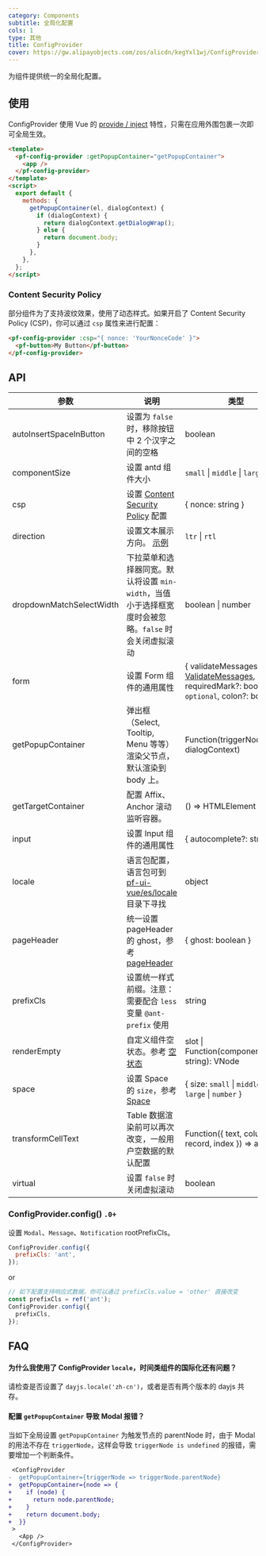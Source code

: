 ```yaml
---
category: Components
subtitle: 全局化配置
cols: 1
type: 其他
title: ConfigProvider
cover: https://gw.alipayobjects.com/zos/alicdn/kegYxl1wj/ConfigProvider.svg
---
```


为组件提供统一的全局化配置。

## 使用

ConfigProvider 使用 Vue 的 [provide / inject](https://vuejs.org/v2/api/#provide-inject) 特性，只需在应用外围包裹一次即可全局生效。

```html
<template>
  <pf-config-provider :getPopupContainer="getPopupContainer">
    <app />
  </pf-config-provider>
</template>
<script>
  export default {
    methods: {
      getPopupContainer(el, dialogContext) {
        if (dialogContext) {
          return dialogContext.getDialogWrap();
        } else {
          return document.body;
        }
      },
    },
  };
</script>
```

### Content Security Policy

部分组件为了支持波纹效果，使用了动态样式。如果开启了 Content Security Policy (CSP)，你可以通过 `csp` 属性来进行配置：

```html
<pf-config-provider :csp="{ nonce: 'YourNonceCode' }">
  <pf-button>My Button</pf-button>
</pf-config-provider>
```

## API

| 参数 | 说明 | 类型 | 默认值 | 版本 |
| --- | --- | --- | --- | --- |
| autoInsertSpaceInButton | 设置为 `false` 时，移除按钮中 2 个汉字之间的空格 | boolean | true |  |
| componentSize | 设置 antd 组件大小 | `small` \| `middle` \| `large` | - |  |
| csp | 设置 [Content Security Policy](https://developer.mozilla.org/en-US/docs/Web/HTTP/CSP) 配置 | { nonce: string } | - |  |
| direction | 设置文本展示方向。 [示例](#components-config-provider-demo-direction) | `ltr` \| `rtl` | `ltr` |  |
| dropdownMatchSelectWidth | 下拉菜单和选择器同宽。默认将设置 `min-width`，当值小于选择框宽度时会被忽略。`false` 时会关闭虚拟滚动 | boolean \| number | - |  |
| form | 设置 Form 组件的通用属性 | { validateMessages?: [ValidateMessages](/components/form/#validateMessages), requiredMark?: boolean \| `optional`, colon?: boolean} | - |  |
| getPopupContainer | 弹出框（Select, Tooltip, Menu 等等）渲染父节点，默认渲染到 body 上。 | Function(triggerNode, dialogContext) | () => document.body |  |
| getTargetContainer | 配置 Affix、Anchor 滚动监听容器。 | () => HTMLElement | () => window |  |
| input | 设置 Input 组件的通用属性 | { autocomplete?: string } | - |  |
| locale | 语言包配置，语言包可到 [pf-ui-vue/es/locale](http://unpkg.com/pf-ui-vue/es/locale/) 目录下寻找 | object | - | 1.5.0 |
| pageHeader | 统一设置 pageHeader 的 ghost，参考 [pageHeader](<(/components/page-header)>) | { ghost: boolean } | 'true' | 1.5.0 |
| prefixCls | 设置统一样式前缀。注意：需要配合 `less` 变量 `@ant-prefix` 使用 | string | `ant` |  |
| renderEmpty | 自定义组件空状态。参考 [空状态](/components/empty/) | slot \| Function(componentName: string): VNode | - |  |
| space | 设置 Space 的 `size`，参考 [Space](/components/space) | { size: `small` \| `middle` \| `large` \| `number` } | - |  |
| transformCellText | Table 数据渲染前可以再次改变，一般用户空数据的默认配置 | Function({ text, column, record, index }) => any | - | 1.5.4 |
| virtual | 设置 `false` 时关闭虚拟滚动 | boolean | - |  |

### ConfigProvider.config() `.0+`

设置 `Modal`、`Message`、`Notification` rootPrefixCls。

```jsx
ConfigProvider.config({
  prefixCls: 'ant',
});
```

or

```jsx
// 如下配置支持响应式数据，你可以通过 prefixCls.value = 'other' 直接改变
const prefixCls = ref('ant');
ConfigProvider.config({
  prefixCls,
});
```

## FAQ

#### 为什么我使用了 ConfigProvider `locale`，时间类组件的国际化还有问题？

请检查是否设置了 `dayjs.locale('zh-cn')`，或者是否有两个版本的 dayjs 共存。

#### 配置 `getPopupContainer` 导致 Modal 报错？

当如下全局设置 `getPopupContainer` 为触发节点的 parentNode 时，由于 Modal 的用法不存在 `triggerNode`，这样会导致 `triggerNode is undefined` 的报错，需要增加一个判断条件。

```diff
 <ConfigProvider
-  getPopupContainer={triggerNode => triggerNode.parentNode}
+  getPopupContainer={node => {
+    if (node) {
+      return node.parentNode;
+    }
+    return document.body;
+  }}
 >
   <App />
 </ConfigProvider>
```
